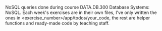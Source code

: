 NoSQL queries done during course DATA.DB.300 Database Systems: NoSQL.
Each week's exercises are in their own files, I've only written the ones in <exercise_number>/app/todos/your_code,
the rest are helper functions and ready-made code by teaching staff.
